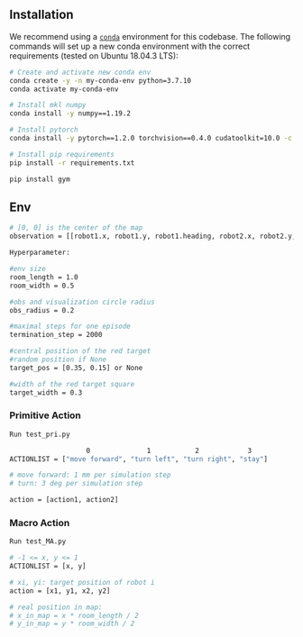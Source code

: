 ## Installation

We recommend using a [`conda`](https://docs.conda.io/en/latest/miniconda.html) environment for this codebase. The following commands will set up a new conda environment with the correct requirements (tested on Ubuntu 18.04.3 LTS):

```bash
# Create and activate new conda env
conda create -y -n my-conda-env python=3.7.10
conda activate my-conda-env

# Install mkl numpy
conda install -y numpy==1.19.2

# Install pytorch
conda install -y pytorch==1.2.0 torchvision==0.4.0 cudatoolkit=10.0 -c pytorch

# Install pip requirements
pip install -r requirements.txt

pip install gym
```


## Env
```bash         
# [0, 0] is the center of the map
observation = [[robot1.x, robot1.y, robot1.heading, robot2.x, robot2.y, robot2.heading, target.x, target.y], [robot1.x, robot1.y, robot1.heading, robot2.x, robot2.y, robot2.heading, target.x, target.y]]
```

```bash
Hyperparameter:

#env size
room_length = 1.0 
room_width = 0.5

#obs and visualization circle radius
obs_radius = 0.2

#maximal steps for one episode
termination_step = 2000

#central position of the red target 
#random position if None
target_pos = [0.35, 0.15] or None

#width of the red target square 
target_width = 0.3
```


### Primitive Action 
```bash
Run test_pri.py
```

```bash
                   0              1           2            3
ACTIONLIST = ["move forward", "turn left", "turn right", "stay"]

# move forward: 1 mm per simulation step
# turn: 3 deg per simulation step

action = [action1, action2]
```


### Macro Action 
```bash
Run test_MA.py
```

```bash
# -1 <= x, y <= 1 
ACTIONLIST = [x, y]

# xi, yi: target position of robot i
action = [x1, y1, x2, y2]

# real position in map: 
# x_in_map = x * room_length / 2
# y_in_map = y * room_width / 2

```

